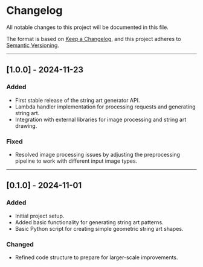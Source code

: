 # Changelog

All notable changes to this project will be documented in this file.

The format is based on [Keep a Changelog](https://keepachangelog.com/en/1.0.0/), and this project adheres to [Semantic Versioning](https://semver.org/).

---

## [1.0.0] - 2024-11-23
### Added
- First stable release of the string art generator API.
- Lambda handler implementation for processing requests and generating string art.
- Integration with external libraries for image processing and string art drawing.

### Fixed
- Resolved image processing issues by adjusting the preprocessing pipeline to work with different input image types.

---

## [0.1.0] - 2024-11-01
### Added
- Initial project setup.
- Added basic functionality for generating string art patterns.
- Basic Python script for creating simple geometric string art shapes.

### Changed
- Refined code structure to prepare for larger-scale improvements.
